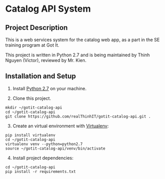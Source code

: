 # Catalog API System

## Project Description

This is a web services system for the catalog web app, as a part in the SE training program at Got It.

This project is written in Python 2.7 and is being maintained by Thinh Nguyen (Victor), reviewed by Mr. Kien.

## Installation and Setup

1. Install [Python 2.7](https://www.python.org/download/releases/2.7/) on your machine.

2. Clone this project.
```
mkdir ~/gotit-catalog-api
cd ~/gotit-catalog-api
git clone https://github.com/realThinhIT/gotit-catalog-api.git .
```

3. Create an virtual environment with [Virtualenv](https://virtualenv.pypa.io/en/stable/):
```
pip install virtualenv
cd ~/gotit-catalog-api
virtualenv venv --python=python2.7
source ~/gotit-catalog-api/venv/bin/activate
```

4. Install project dependencies:
```
cd ~/gotit-catalog-api
pip install -r requirements.txt
```